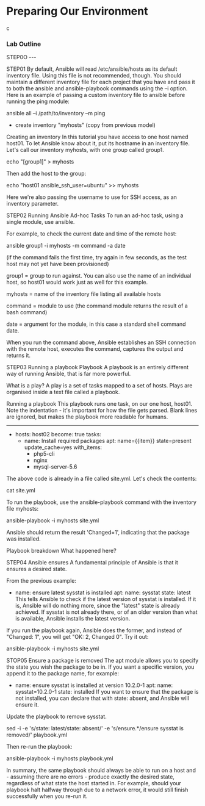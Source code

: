 # Preparing Our Environment
c

### Lab Outline

STEP0O ---



STEP01
By default, Ansible will read /etc/ansible/hosts as its default inventory file. Using this file is not recommended, though. You should maintain a different inventory file
for each project that you have and pass it to both the ansible and ansible-playbook commands using the –i option. Here is an example of passing a custom inventory file to ansible before running the ping module:

ansible all –i /path/to/inventory –m ping

- create inventory "myhosts" (copy from previous model)

Creating an inventory
In this tutorial you have access to one host named host01. To let Ansible know about it, put its hostname in an inventory file. Let's call our inventory myhosts, with one group called group1.

echo "[group1]" > myhosts

Then add the host to the group:

echo "host01 ansible_ssh_user=ubuntu" >> myhosts

Here we're also passing the username to use for SSH access, as an inventory parameter.



STEP02
Running Ansible
Ad-hoc Tasks
To run an ad-hoc task, using a single module, use ansible.

For example, to check the current date and time of the remote host:

ansible group1 -i myhosts -m command -a date

(if the command fails the first time, try again in few seconds, as the test host may not yet have been provisioned)

group1 = group to run against. You can also use the name of an individual host, so host01 would work just as well for this example.

myhosts = name of the inventory file listing all available hosts

command = module to use (the command module returns the result of a bash command)

date = argument for the module, in this case a standard shell command date.

When you run the command above, Ansible establishes an SSH connection with the remote host, executes the command, captures the output and returns it.


STEP03
Running a playbook
Playbook
A playbook is an entirely different way of running Ansible, that is far more powerful.

What is a play?
A play is a set of tasks mapped to a set of hosts. Plays are organised inside a text file called a playbook.

Running a playbook
This playbook runs one task, on our one host, host01. Note the indentation - it's important for how the file gets parsed. Blank lines are ignored, but makes the playbook more readable for humans.

---
- hosts: host02
  become: true
  tasks:
    - name: Install required packages
      apt: name={{item}} state=present update_cache=yes
      with_items:
        - php5-cli
        - nginx
        - mysql-server-5.6

The above code is already in a file called site.yml. Let's check the contents:

cat site.yml

To run the playbook, use the ansible-playbook command with the inventory file myhosts:

ansible-playbook -i myhosts site.yml

Ansible should return the result 'Changed=1', indicating that the package was installed.

Playbook breakdown
What happened here?



STEP04
Ansible ensures
A fundamental principle of Ansible is that it ensures a desired state.

From the previous example:

- name: ensure latest sysstat is installed
  apt:
    name: sysstat
    state: latest
This tells Ansible to check if the latest version of sysstat is installed. If it is, Ansible will do nothing more, since the "latest" state is already achieved. If sysstat is not already there, or of an older version than what is available, Ansible installs the latest version.

If you run the playbook again, Ansible does the former, and instead of "Changed: 1", you will get "OK: 2, Changed 0". Try it out:

ansible-playbook -i myhosts site.yml



STOP05
Ensure a package is removed
The apt module allows you to specify the state you wish the package to be in. If you want a specific version, you append it to the package name, for example:

- name: ensure sysstat is installed at version 10.2.0-1
  apt:
    name: sysstat=10.2.0-1
    state: installed
If you want to ensure that the package is not installed, you can declare that with state: absent, and Ansible will ensure it.

Update the playbook to remove sysstat.

sed -i -e 's/state: latest/state: absent/' -e 's/ensure.*/ensure sysstat is removed/' playbook.yml

Then re-run the playbook:

ansible-playbook -i myhosts playbook.yml

In summary, the same playbook should always be able to run on a host and - assuming there are no errors - produce exactly the desired state, regardless of what state the host started in. For example, should your playbook halt halfway through due to a network error, it would still finish successfully when you re-run it.
